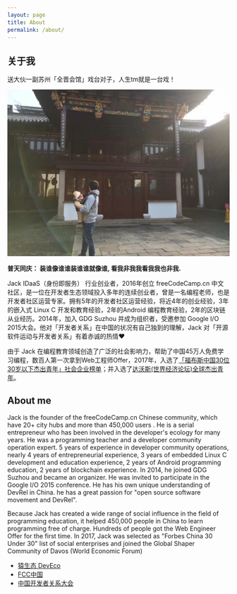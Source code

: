 ```yaml
---
layout: page
title: About
permalink: /about/
---
```


## 关于我
送大伙一副苏州「全晋会馆」戏台对子，人生tm就是一台戏！

![jack](https://github.com/JackJin2014/JackJin2014.github.io/blob/master/images/jack.jpeg)

**普天同庆： 装谁像谁谁装谁谁就像谁, 看我非我我看我我也非我.** 

Jack IDaaS（身份即服务） 行业创业者，2016年创立 freeCodeCamp.cn 中文社区，是一位在开发者生态领域投入多年的连续创业者，曾是一名编程老师，也是开发者社区运营专家。拥有5年的开发者社区运营经验，将近4年的创业经验，3年的嵌入式 Linux C 开发和教育经验，2年的Android 编程教育经验，2年的区块链从业经历。2014年，加入 GDG Suzhou 并成为组织者，受邀参加 Google I/O 2015大会。他对「开发者关系」在中国的状况有自己独到的理解，Jack 对「开源软件运动与开发者关系」有着赤诚的热情❤️

由于 Jack 在编程教育领域创造了广泛的社会影响力，帮助了中国45万人免费学习编程，数百人第一次拿到Web工程师Offer，2017年，入选了[「福布斯中国30位30岁以下杰出青年」社会企业榜单](http://china.forbeschina.com/review/list/002390.shtml)；并入选了[达沃斯(世界经济论坛)全球杰出青年](https://www.globalshapers.org)。

## About me
Jack is the founder of the freeCodeCamp.cn Chinese community, which have 20+ city hubs and more than 450,000 users . He is a serial entrepreneur who has been involved in the developer's ecology for many years. He was a programming teacher and a developer community operation expert. 5 years of experience in developer community operations, nearly 4 years of entrepreneurial experience, 3 years of embedded Linux C development and education experience, 2 years of Android programming education, 2 years of blockchain experience. In 2014, he joined GDG Suzhou and became an organizer. He was invited to participate in the Google I/O 2015 conference. He has his own unique understanding of DevRel in China. he has a great passion for "open source software movement and DevRel".

Because Jack has created a wide range of social influence in the field of programming education, it helped 450,000 people in China to learn programming free of charge. Hundreds of people got the Web Engineer Offer for the first time. In 2017, Jack was selected as "Forbes China 30 Under 30" list of social enterprises and joined the Global Shaper Community of Davos (World Economic Forum)


* [猿生态 DevEco](https://deveco.io)
* [FCC中国](https://freeCodeCamp.cn)
* [中国开发者关系大会](https://DevRel.cn)
